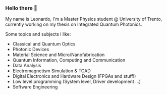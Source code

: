 ### Hello there 👋

My name is Leonardo, I'm a Master Physics student @ University of Trento, currently working on my thesis on Integrated Quantum Photonics.

Some topics and subjects i like:
- Classical and Quantum Optics
- Photonic Devices
- Material Science and Micro/Nanofabrication
- Quantum Information, Computing and Communication
- Data Analysis
- Electromagnetism Simulation & TCAD
- Digital Electronics and Hardware Design (FPGAs and stuff!)
- Low level programming (System level, Driver development ...)
- Software Engineering

<!--
**leonardocattarin/leonardocattarin** is a ✨ _special_ ✨ repository because its `README.md` (this file) appears on your GitHub profile.

Here are some ideas to get you started:

- 🔭 I’m currently working on ...
- 🌱 I’m currently learning ...
- 👯 I’m looking to collaborate on ...
- 🤔 I’m looking for help with ...
- 💬 Ask me about ...
- 📫 How to reach me: ...
- 😄 Pronouns: ...
- ⚡ Fun fact: ...
-->
